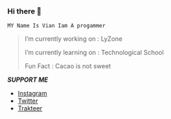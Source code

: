 ### Hi there 👋
```
MY Name Is Vian Iam A progammer
```

>I’m currently working on : LyZone
>
>I’m currently learning on : Technological School
>
>Fun Fact : Cacao is not sweet

***SUPPORT ME***

* [Instagram](https://intagram.com/lanzvian)
* [Twitter](https://twitter.com/LanzVian)
* [Trakteer](https://trakteer.id/lanzvian)
